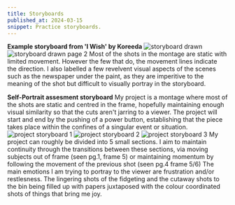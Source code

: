 ```yaml
---
title: Storyboards
published_at: 2024-03-15
snippet: Practice storyboards. 
---
```


**Example storyboard from 'I Wish' by Koreeda**
![storyboard drawn](/w03s1/iwsb1.jpg)
![storyboard drawn page 2](w03s1/iwsb2.jpg)
Most of the shots in the montage are static with limited movement. However the few that do, the movement lines indicate the direction. I also labelled a few revelvent visual aspects of the scenes such as the newspaper under the paint, as they are imperitive to the meaning of the shot but difficult to visually portray in the storyboard.

**Self-Portrait assesment storyboard**
My project is a montage where most of the shots are static and centred in the frame, hopefully maintaining enough visual similarity so that the cuts aren't jarring to a viewer. 
The project will start and end by the pushing of a power button, establishing that the piece takes place within the confines of a singular event or situation. 
![project storyboard 1](/w03s1/storyb01.jpg)
![project storyboard 2](/w03s1/storyb02.jpg)
![project storyboard 3](/w03s1/storyb03.jpg)
My project can roughly be divided into 5 small sections. I aim to maintain continuity through the transitions between these sections, via moving subjects out of frame (seen pg.1, frame 5) or maintaining momentum by following the movement of the previous shot (seen pg.4 frame 5/6) 
The main emotions I am trying to portray to the viewer are frustration and/or restlesness. The lingering shots of the fidgeting and the cutaway shots to the bin being filled up with papers juxtaposed with the colour coordinated shots of things that bring me joy. 